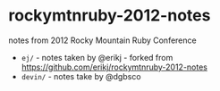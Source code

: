 rockymtnruby-2012-notes
=======================

notes from 2012 Rocky Mountain Ruby Conference

+ `ej/` - notes taken by @erikj - forked from <https://github.com/erikj/rockymtnruby-2012-notes>
+ `devin/` - notes take by @dgbsco